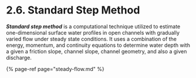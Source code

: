 # 2.6. Standard Step Method

_**Standard step method**_ is a computational technique utilized to estimate one-dimensional surface water profiles in open channels with gradually varied flow under steady state conditions. It uses a combination of the energy, momentum, and continuity equations to determine water depth with a given a friction slope, channel slope, channel geometry, and also a given discharge.

{% page-ref page="steady-flow.md" %}

